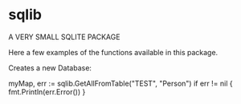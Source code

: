 # sqlib
A VERY SMALL SQLITE PACKAGE

Here a few examples of the functions available in this package.

Creates a new Database:

myMap, err := sqlib.GetAllFromTable("TEST", "Person")
  if err != nil {
    fmt.Println(err.Error())
  }
